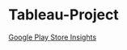 # Tableau-Project
[Google Play Store Insights](https://public.tableau.com/app/profile/guodong.zhu/viz/GooglePlayStoreInsights_17223909129760/Finalstory?publish=yes)
